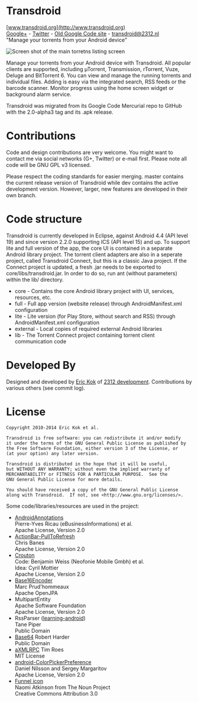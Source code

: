 Transdroid
==========

[www.transdroid.org](http://www.transdroid.org)  
[Google+](https://plus.google.com/u/0/b/106240944422491053650/106240944422491053650) - [Twitter](https://twitter.com/transdroid) - [Old Google Code site](https://code.google.com/p/transdroid/) - [transdroid@2312.nl](transdroid@2312.nl)  
"Manage your torrents from your Android device"

![Screen shot of the main torretns listing screen](http://2312.nl/img/portfolio-transdroid/240x400-transdroid-main.png)

Manage your torrents from your Android device with Transdroid. All popular clients are supported, including µTorrent, Transmission, rTorrent, Vuze, Deluge and BitTorrent 6. You can view and manage the running torrents and individual files. Adding is easy via the integrated search, RSS feeds or the barcode scanner. Monitor progress using the home screen widget or background alarm service.

Transdroid was migrated from its Google Code Mercurial repo to GitHub with the 2.0-alpha3 tag and its .apk release.

Contributions
=============

Code and design contributions are very welcome. You might want to contact me via social networks (G+, Twitter) or e-mail first. Please note all code will be GNU GPL v3 licensed.

Please respect the coding standards for easier merging. master contains the current release version of Transdroid while dev contains the active development version. However, larger, new features are developed in their own branch.

Code structure
==============

Transdroid is currently developed in Eclipse, against Android 4.4 (API level 19) and since version 2.2.0 supporting ICS (API level 15) and up. To support lite and full version of the app, the core UI is contained in a separate Android library project. The torrent client adapters are also in a seperate project, called Transdroid Connect, but this is a classic Java project. If the Connect project is updated, a fresh .jar needs to be exported to core/libs/transdroid.jar. In order to do so, run ant (without parameters) within the lib/ directory.

* core - Contains the core Android library project with UI, services, resources, etc.
* full - Full app version (website release) through AndroidManifest.xml configuration
* lite - Lite version (for Play Store, without search and RSS) through AndroidManifest.xml configuration
* external - Local copies of required external Android libraries
* lib - The Torrent Connect project containing torrent client communication code

Developed By
============

Designed and developed by [Eric Kok](eric@2312.nl) of [2312 development](http://2312.nl). Contributions by various others (see commit log).

License
=======
    
    Copyright 2010-2014 Eric Kok et al.
    
    Transdroid is free software: you can redistribute it and/or modify
    it under the terms of the GNU General Public License as published by
    the Free Software Foundation, either version 3 of the License, or
    (at your option) any later version.
    
    Transdroid is distributed in the hope that it will be useful,
    but WITHOUT ANY WARRANTY; without even the implied warranty of
    MERCHANTABILITY or FITNESS FOR A PARTICULAR PURPOSE.  See the
    GNU General Public License for more details.
    
    You should have received a copy of the GNU General Public License
    along with Transdroid.  If not, see <http://www.gnu.org/licenses/>.
    
Some code/libraries/resources are used in the project:

*  [AndroidAnnotations](http://androidannotations.org/)  
    Pierre-Yves Ricau (eBusinessInformations) et al.  
    Apache License, Version 2.0
*  [ActionBar-PullToRefresh](https://github.com/chrisbanes/ActionBar-PullToRefresh)  
    Chris Banes  
    Apache License, Version 2.0
*  [Crouton](https://github.com/keyboardsurfer/Crouton)  
    Code: Benjamin Weiss (Neofonie Mobile Gmbh) et al.  
    Idea: Cyril Mottier  
    Apache License, Version 2.0
*  [Base16Encoder](http://openjpa.apache.org/)  
    Marc Prud'hommeaux  
    Apache OpenJPA
*  MultipartEntity  
    Apache Software Foundation  
    Apache License, Version 2.0
*  RssParser ([learning-android](http://github.com/digitalspaghetti/learning-android))  
    Tane Piper  
    Public Domain
*  [Base64](http://iharder.net/base64)
    Robert Harder  
    Public Domain
*  [aXMLRPC](https://github.com/timroes/aXMLRPC)
    Tim Roes  
    MIT License
*  [android-ColorPickerPreference](https://github.com/attenzione/android-ColorPickerPreference)  
    Daniel Nilsson and Sergey Margaritov  
    Apache License, Version 2.0
*  [Funnel icon](http://thenounproject.com/noun/funnel/#icon-No5608)  
    Naomi Atkinson from The Noun Project  
    Creative Commons Attribution 3.0

